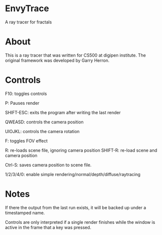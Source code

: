 # EnvyTrace
A ray tracer for fractals

# About
This is a ray tracer that was written for CS500 at digipen institute. The original framework was developed by Garry Herron.

# Controls
F10: toggles controls

P: Pauses render

SHIFT-ESC: exits the program after writing the last render

QWEASD: controls the camera position

UIOJKL: controls the camera rotation

F: toggles FOV effect

R: re-loads scene file, ignoring camera position
SHIFT-R: re-load scene and camera position

Ctrl-S: saves camera position to scene file.

1/2/3/4/0: enable simple rendering/normal/depth/diffuse/raytracing

# Notes
If there the output from the last run exists, it will be backed up under a timestamped name.

Controls are only interpreted if a single render finishes while the window is active in the frame that a key was pressed.